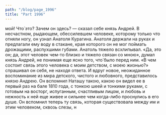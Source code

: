 ```yaml
---
path: "/blog/page_1996"
title: "Part 1996"
---
```


 мой! Что́ это? Зачем он здесь? — сказал себе князь Андрей.
В несчастном, рыдающем, обессилевшем человеке, которому только что отняли ногу, он узнал Анатоля Курагина. Анатоля держали на руках и предлагали ему воду в стакане, края которого он не мог поймать дрожащими, распухшими губами. Анатоль тяжело всхлипывал. «Да, это он; да, этот человек чем-то близко и тяжело связан со мною», думал князь Андрей, не понимая еще ясно того, что́ было перед ним. «В чем состоит связь этого человека с моим детством, с моею жизнью?» спрашивал он себя, не находя ответа. И вдруг новое, неожиданное воспоминание из мира детского, чистого и любовного, представилось князю Андрею. Он вспомнил Наташу такою, какою он видел ее в первый раз на бале 1810 года, с тонкою шеей и тонкими руками, с готовым на восторг, испуганным, счастливым лицом, и любовь и нежность к ней еще живее и сильнее чем когда-либо проснулись в его душе. Он вспомнил теперь ту связь, которая существовала между им и этим человеком, сквозь слезы, н
